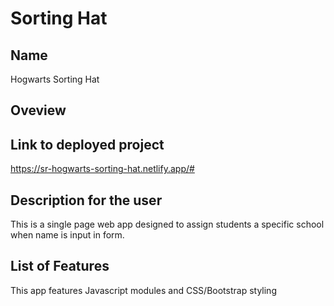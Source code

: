 # Sorting Hat
## Name
Hogwarts Sorting Hat
## Oveview

## Link to deployed project
https://sr-hogwarts-sorting-hat.netlify.app/#
## Description for the user
This is a single page web app designed to assign students a specific school when name is input in form. 

## List of Features
This app features Javascript modules and CSS/Bootstrap styling
